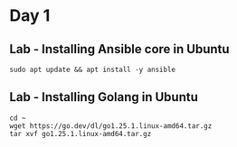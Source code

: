 # Day 1

## Lab - Installing Ansible core in Ubuntu
```
sudo apt update && apt install -y ansible
```

## Lab - Installing Golang in Ubuntu
```
cd ~
wget https://go.dev/dl/go1.25.1.linux-amd64.tar.gz
tar xvf go1.25.1.linux-amd64.tar.gz
```
